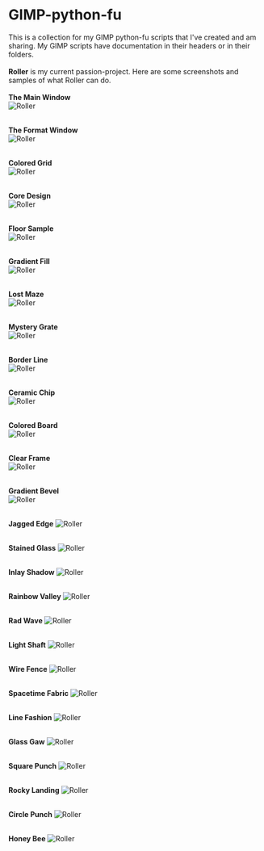 # GIMP-python-fu
This is a collection for my GIMP python-fu scripts that I've created and am sharing. My GIMP scripts have documentation in their headers or in their folders.
</br></br>
**Roller** is my current passion-project. Here are some screenshots and samples of what Roller can do.
</br></br>
**The Main Window**</br>
![Roller](/images/roller-main.jpg)
</br></br>

**The Format Window**</br>
![Roller](/images/roller-format.jpg)
</br></br>

**Colored Grid**</br>
![Roller](/images/roller-colored-grid.jpg)
</br></br>

**Core Design**</br>
![Roller](/images/roller-core-design.jpg)
</br></br>

**Floor Sample**</br>
![Roller](/images/roller-floor-sample.jpg)
</br></br>

**Gradient Fill**</br>
![Roller](/images/roller-gradient-fill.jpg)
</br></br>

**Lost Maze**</br>
![Roller](/images/roller-lost-maze.jpg)
</br></br>

**Mystery Grate**</br>
![Roller](/images/roller-mystery-grate.jpg)
</br></br>

**Border Line**</br>
![Roller](/images/roller-border-line.jpg)
</br></br>

**Ceramic Chip**</br>
![Roller](/images/roller-ceramic-chip.jpg)
</br></br>

**Colored Board**</br>
![Roller](/images/roller-colored-board.jpg)
</br></br>

**Clear Frame**</br>
![Roller](/images/roller-clear-frame.jpg)
</br></br>

**Gradient Bevel**</br>
![Roller](/images/roller-gradient-bevel.jpg)
</br></br>

**Jagged Edge**
![Roller](/images/roller-jagged-edge.jpg)
</br></br>

**Stained Glass**
![Roller](/images/roller-stained-glass.jpg)
</br></br>

**Inlay Shadow**
![Roller](/images/roller-inlay-shadow.jpg)
</br></br>

**Rainbow Valley**
![Roller](/images/rainbow-valley-sample.jpg)
</br></br>

**Rad Wave**
![Roller](/images/rad-wave-sample.jpg)
</br></br>

**Light Shaft**
![Roller](/images/light-shaft-sample.jpg)
</br></br>

**Wire Fence**
![Roller](/images/wire-fence-sample.jpg)
</br></br>

**Spacetime Fabric**
![Roller](/images/spacetime-fabric-sample.jpg)
</br></br>

**Line Fashion**
![Roller](/images/line-fashion-sample.jpg)
</br></br>

**Glass Gaw**
![Roller](/images/glass-gaw-sample.jpg)
</br></br>

**Square Punch**
![Roller](/images/square-punch-sample.jpg)
</br></br>

**Rocky Landing**
![Roller](/images/roller-rocky-landing.jpg)
</br></br>

**Circle Punch**
![Roller](/images/roller-circle-punch.jpg)
</br></br>

**Honey Bee**
![Roller](/images/roller-honey-bee.jpg)
</br></br>


